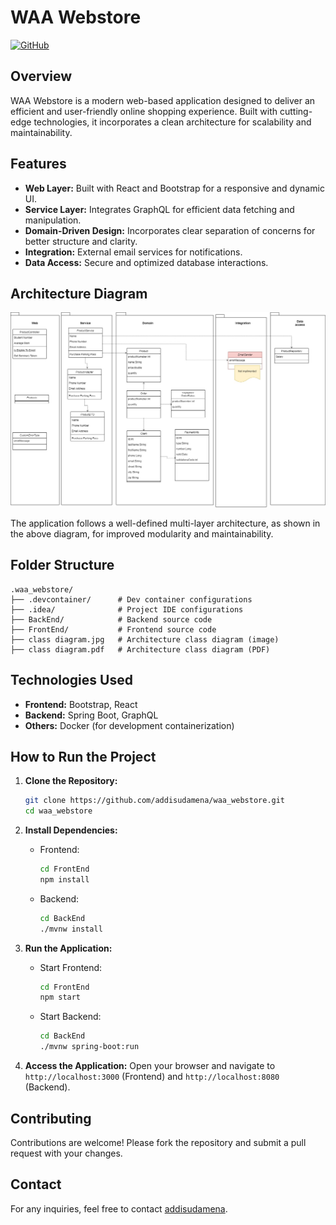 # WAA Webstore

[![GitHub](https://img.shields.io/github/license/addisudamena/waa_webstore)](https://github.com/addisudamena/waa_webstore.git)

## Overview

WAA Webstore is a modern web-based application designed to deliver an efficient and user-friendly online shopping experience. Built with cutting-edge technologies, it incorporates a clean architecture for scalability and maintainability.

## Features

- **Web Layer:** Built with React and Bootstrap for a responsive and dynamic UI.
- **Service Layer:** Integrates GraphQL for efficient data fetching and manipulation.
- **Domain-Driven Design:** Incorporates clear separation of concerns for better structure and clarity.
- **Integration:** External email services for notifications.
- **Data Access:** Secure and optimized database interactions.

## Architecture Diagram

![Class Diagram](./class%20diagram.jpg)

The application follows a well-defined multi-layer architecture, as shown in the above diagram, for improved modularity and maintainability.

## Folder Structure

```plaintext
.waa_webstore/
├── .devcontainer/      # Dev container configurations
├── .idea/              # Project IDE configurations
├── BackEnd/            # Backend source code
├── FrontEnd/           # Frontend source code
├── class diagram.jpg   # Architecture class diagram (image)
├── class diagram.pdf   # Architecture class diagram (PDF)
```

## Technologies Used

- **Frontend:** Bootstrap, React
- **Backend:** Spring Boot, GraphQL
- **Others:** Docker (for development containerization)

## How to Run the Project

1. **Clone the Repository:**
   ```bash
   git clone https://github.com/addisudamena/waa_webstore.git
   cd waa_webstore
   ```

2. **Install Dependencies:**
   - Frontend:
     ```bash
     cd FrontEnd
     npm install
     ```
   - Backend:
     ```bash
     cd BackEnd
     ./mvnw install
     ```

3. **Run the Application:**
   - Start Frontend:
     ```bash
     cd FrontEnd
     npm start
     ```
   - Start Backend:
     ```bash
     cd BackEnd
     ./mvnw spring-boot:run
     ```

4. **Access the Application:**
   Open your browser and navigate to `http://localhost:3000` (Frontend) and `http://localhost:8080` (Backend).

## Contributing

Contributions are welcome! Please fork the repository and submit a pull request with your changes.


## Contact

For any inquiries, feel free to contact [addisudamena](mailto:addisudalemu@gmail.com).

